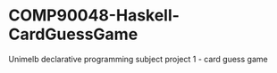 # COMP90048-Haskell-CardGuessGame
Unimelb declarative programming subject project 1 - card guess game
